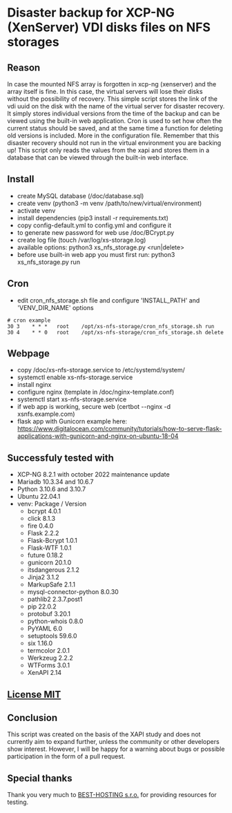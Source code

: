 # Disaster backup for XCP-NG (XenServer) VDI disks files on NFS storages

## Reason

In case the mounted NFS array is forgotten in xcp-ng (xenserver) and the array itself is fine. In this case, the virtual servers will lose their disks without the possibility of recovery. This simple script stores the link of the vdi uuid on the disk with the name of the virtual server for disaster recovery. It simply stores individual versions from the time of the backup and can be viewed using the built-in web application. Cron is used to set how often the current status should be saved, and at the same time a function for deleting old versions is included. More in the configuration file. Remember that this disaster recovery should not run in the virtual environment you are backing up! This script only reads the values from the xapi and stores them in a database that can be viewed through the built-in web interface.

## Install

- create MySQL database (/doc/database.sql)
- create venv (python3 -m venv /path/to/new/virtual/environment)
- activate venv
- install dependencies (pip3 install -r requirements.txt)
- copy config-default.yml to config.yml and configure it
- to generate new password for web use /doc/BCrypt.py
- create log file (touch /var/log/xs-storage.log)
- available options: python3 xs_nfs_storage.py <run|delete>
- before use built-in web app you must first run: python3 xs_nfs_storage.py run

## Cron
- edit cron_nfs_storage.sh file and configure 'INSTALL_PATH' and 'VENV_DIR_NAME' options
```
# cron example
30 3    * * *   root    /opt/xs-nfs-storage/cron_nfs_storage.sh run
30 4    * * 0   root    /opt/xs-nfs-storage/cron_nfs_storage.sh delete
```

## Webpage

- copy /doc/xs-nfs-storage.service to /etc/systemd/system/
- systemctl enable xs-nfs-storage.service
- install nginx
- configure nginx (template in /doc/nginx-template.conf)
- systemctl start xs-nfs-storage.service
- if web app is working, secure web (certbot --nginx -d xsnfs.example.com)
- flask app with Gunicorn example here: https://www.digitalocean.com/community/tutorials/how-to-serve-flask-applications-with-gunicorn-and-nginx-on-ubuntu-18-04

## Successfuly tested with
- XCP-NG 8.2.1 with october 2022 maintenance update
- Mariadb 10.3.34 and 10.6.7
- Python 3.10.6 and 3.10.7
- Ubuntu 22.04.1
- venv: Package / Version
  - bcrypt                 4.0.1
  - click                  8.1.3
  - fire                   0.4.0
  - Flask                  2.2.2
  - Flask-Bcrypt           1.0.1
  - Flask-WTF              1.0.1
  - future                 0.18.2
  - gunicorn               20.1.0
  - itsdangerous           2.1.2
  - Jinja2                 3.1.2
  - MarkupSafe             2.1.1
  - mysql-connector-python 8.0.30
  - pathlib2               2.3.7.post1
  - pip                    22.0.2
  - protobuf               3.20.1
  - python-whois           0.8.0
  - PyYAML                 6.0
  - setuptools             59.6.0
  - six                    1.16.0
  - termcolor              2.0.1
  - Werkzeug               2.2.2
  - WTForms                3.0.1
  - XenAPI                 2.14

## [License MIT](license.txt)

## Conclusion
This script was created on the basis of the XAPI study and does not currently aim to expand further, unless the community or other developers show interest. However, I will be happy for a warning about bugs or possible participation in the form of a pull request.

## Special thanks
Thank you very much to [BEST-HOSTING s.r.o.](https://best-hosting.cz) for providing resources for testing.